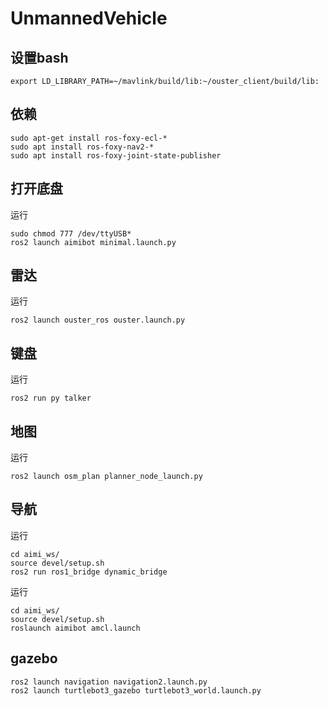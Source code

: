 # UnmannedVehicle
## 设置bash
```
export LD_LIBRARY_PATH=~/mavlink/build/lib:~/ouster_client/build/lib:
```
## 依赖
```
sudo apt-get install ros-foxy-ecl-*
sudo apt install ros-foxy-nav2-*
sudo apt install ros-foxy-joint-state-publisher
```
## 打开底盘
运行
```
sudo chmod 777 /dev/ttyUSB*
ros2 launch aimibot minimal.launch.py
```
## 雷达
运行
```
ros2 launch ouster_ros ouster.launch.py
```
## 键盘
运行
```
ros2 run py talker
```
## 地图
运行
```
ros2 launch osm_plan planner_node_launch.py
```
## 导航
运行
```
cd aimi_ws/
source devel/setup.sh
ros2 run ros1_bridge dynamic_bridge
```
运行
```
cd aimi_ws/
source devel/setup.sh
roslaunch aimibot amcl.launch
```

## gazebo
```
ros2 launch navigation navigation2.launch.py
ros2 launch turtlebot3_gazebo turtlebot3_world.launch.py
```
